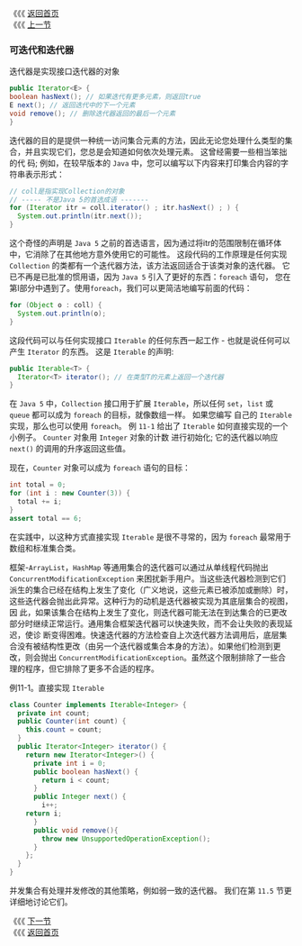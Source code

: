 《《《 [返回首页](../README.md)       <br/>
《《《 [上一节](00_Preliminaries.md)

### 可迭代和迭代器

迭代器是实现接口迭代器的对象

```java
public Iterator<E> {
boolean hasNext(); // 如果迭代有更多元素，则返回true
E next(); // 返回迭代中的下一个元素
void remove(); // 删除迭代器返回的最后一个元素
}
```

迭代器的目的是提供一种统一访问集合元素的方法，因此无论您处理什么类型的集合，并且实现它们，您总是会知道如何依次处理元素。 这曾经需要一些相当笨拙的代
码; 例如，在较早版本的 `Java` 中，您可以编写以下内容来打印集合内容的字符串表示形式：

```java
// coll是指实现Collection的对象
// ----- 不是Java 5的首选成语 -------
for (Iterator itr = coll.iterator() ; itr.hasNext() ; ) {
  System.out.println(itr.next());
}
```

这个奇怪的声明是 `Java 5` 之前的首选语言，因为通过将itr的范围限制在循环体中，它消除了在其他地方意外使用它的可能性。 这段代码的工作原理是任何实现 
`Collection` 的类都有一个迭代器方法，该方法返回适合于该类对象的迭代器。 它已不再是已批准的惯用语，因为 `Java 5` 引入了更好的东西：`foreach` 语句，
您在第I部分中遇到了。使用`foreach`，我们可以更简洁地编写前面的代码：

```java
for (Object o : coll) {
  System.out.println(o);
}
```

这段代码可以与任何实现接口 `Iterable` 的任何东西一起工作 - 也就是说任何可以产生 `Iterator` 的东西。 这是 `Iterable` 的声明:

```java
public Iterable<T> {
  Iterator<T> iterator(); // 在类型T的元素上返回一个迭代器
} 
```

在 `Java 5` 中，`Collection` 接口用于扩展 `Iterable`，所以任何 `set`，`list` 或 `queue` 都可以成为 `foreach` 的目标，就像数组一样。 如果您编写
自己的 `Iterable` 实现，那么也可以使用 `foreach`。 例 `11-1` 给出了 `Iterable` 如何直接实现的一个小例子。 `Counter` 对象用 `Integer` 对象的计数
进行初始化; 它的迭代器以响应 `next()` 的调用的升序返回这些值。

现在，`Counter` 对象可以成为 `foreach` 语句的目标：

```java
int total = 0;
for (int i : new Counter(3)) {
  total += i;
}
assert total == 6;
```

在实践中，以这种方式直接实现 `Iterable` 是很不寻常的，因为 `foreach` 最常用于数组和标准集合类。

框架-`ArrayList`，`HashMap` 等通用集合的迭代器可以通过从单线程代码抛出 `ConcurrentModificationException` 来困扰新手用户。当这些迭代器检测到它们
派生的集合已经在结构上发生了变化（广义地说，这些元素已被添加或删除）时，这些迭代器会抛出此异常。这种行为的动机是迭代器被实现为其底层集合的视图，因
此，如果该集合在结构上发生了变化，则迭代器可能无法在到达集合的已更改部分时继续正常运行。通用集合框架迭代器可以快速失败，而不会让失败的表现延迟，使诊
断变得困难。快速迭代器的方法检查自上次迭代器方法调用后，底层集合没有被结构性更改（由另一个迭代器或集合本身的方法）。如果他们检测到更改，则会抛出 
`ConcurrentModificationException`。虽然这个限制排除了一些合理的程序，但它排除了更多不合适的程序。

例11-1。直接实现 `Iterable`

```java
class Counter implements Iterable<Integer> {
  private int count;
  public Counter(int count) { 
    this.count = count; 
  }
  public Iterator<Integer> iterator() {
    return new Iterator<Integer>() {
      private int i = 0;
      public boolean hasNext() { 
        return i < count; 
      }
      public Integer next() { 
        i++; 
	return i; 
      }
      public void remove(){
        throw new UnsupportedOperationException(); 
      }
    };
  }
}
```

并发集合有处理并发修改的其他策略，例如弱一致的迭代器。 我们在第 `11.5` 节更详细地讨论它们。

《《《 [下一节](02_Implementations.md)      <br/>
《《《 [返回首页](../README.md)
